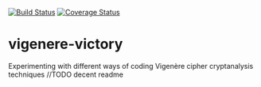 [![Build Status](https://travis-ci.org/ajze/viginere-victory.png)](https://travis-ci.org/ajze/viginere-victory)
[![Coverage Status](https://coveralls.io/repos/github/ajze/viginere-victory/badge.svg?branch=master)](https://coveralls.io/github/ajze/viginere-victory?branch=master)

# vigenere-victory
Experimenting with different ways of coding Vigenère cipher cryptanalysis techniques
//TODO decent readme
